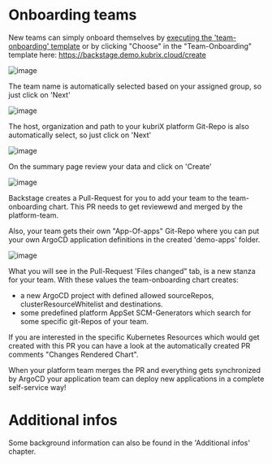 # Onboarding teams

New teams can simply onboard themselves by [executing the 'team-onboarding' template](https://backstage.demo.kubrix.cloud/create/templates/default/team-onboarding) or by clicking "Choose" in the "Team-Onboarding" template here: https://backstage.demo.kubrix.cloud/create

![image](img/team-onboarding-1.png)

The team name is automatically selected based on your assigned group, so just click on 'Next'

![image](img/team-onboarding-2.png)

The host, organization and path to your kubriX platform Git-Repo is also automatically select, so just click on 'Next'

![image](img/team-onboarding-3.png)

On the summary page review your data and click on 'Create'

![image](img/team-onboarding-4.png)

Backstage creates a Pull-Request for you to add your team to the team-onboarding chart. This PR needs to get reviewewd and merged by the platform-team.

Also, your team gets their own "App-Of-apps" Git-Repo where you can put your own ArgoCD application definitions in the created 'demo-apps' folder.

![image](img/team-onboarding-5.png)

What you will see in the Pull-Request 'Files changed" tab, is a new stanza for your team.
With these values the team-onboarding chart creates:

* a new ArgoCD project with defined allowed sourceRepos, clusterResourceWhitelist and destinations.
* some predefined platform AppSet SCM-Generators which search for some specific git-Repos of your team.

If you are interested in the specific Kubernetes Resources which would get created with this PR
you can have a look at the automatically created PR comments "Changes Rendered Chart".

When your platform team merges the PR and everything gets synchronized by ArgoCD 
your application team can deploy new applications in a complete self-service way!

# Additional infos

Some background information can also be found in the 'Additional infos' chapter.



